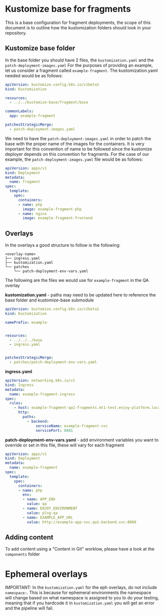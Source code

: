 # Kustomize base for fragments

This is a base configuration for fragment deployments, the scope of this document is to outline how
the kustomization folders should look in your repository.

## Kustomize base folder
In the base folder you should have 2 files, the `kustomization.yaml` and the `patch-deployment-images.yaml`
For the purposes of providing an example, let us consider a fragment called `example-fragment`. The
kustomization.yaml needed would be as follows:

```yaml
apiVersion: kustomize.config.k8s.io/v1beta1
kind: Kustomization

resources:
  - ../../kustomize-base/fragment/base

commonLabels:
  app: example-fragment

patchesStrategicMerge:
  - patch-deployment-images.yaml
```

We need to have the `patch-deployment-images.yaml` in order to patch the base with the proper name of
the images for the containers. It is very important for this convention of name to be followed since
the kustomize deployer depends on this convention for fragments.  For the case of our example, the
`patch-deployment-images.yaml` file would be as follows:

```yaml
apiVersion: apps/v1
kind: Deployment
metadata:
  name: fragment
spec:
  template:
    spec:
      containers:
      - name: php
        image: example-fragment-php
      - name: nginx
        image: example-fragment-frontend
```

## Overlays
In the overlays a good structure to follow is the following:

```
<overlay-name>
├── ingress.yaml
├── kustomization.yaml
└── patches
    └── patch-deployment-env-vars.yaml
```

The following are the files we would use for `example-fragment` in the QA overlay

**kustomization.yaml** - paths may need to be updated here to reference the base folder and kustomize-base submodule
```yaml
apiVersion: kustomize.config.k8s.io/v1beta1
kind: Kustomization

namePrefix: example-


resources:
  - ../../../base
  - ingress.yaml


patchesStrategicMerge:
  - patches/patch-deployment-env-vars.yaml
```

**ingress.yaml**
```yaml
apiVersion: networking.k8s.io/v1
kind: Ingress
metadata:
  name: example-fragment-ingress
spec:
  rules:
    - host: example-fragment-qa1-fragments.mt1-test.enjoy-platform.local
      http:
        paths:
          - backend:
              serviceName: example-fragment-svc
              servicePort: 8081
```

**patch-deployment-env-vars.yaml** - add environment variables you want to override or set in this file, these will vary for each fragment
```yaml
apiVersion: apps/v1
kind: Deployment
metadata:
  name: example-fragment
spec:
  template:
    spec:
      containers:
      - name: php
        env:
        - name: APP_ENV
          value: qa
        - name: ENJOY_ENVIRONMENT
          value: plng-qa
        - name: EXAMPLE_APP_URL
          value: http://example-app-svc.qa1-backend.svc:8080
```

## Adding content
To add content using a "Content in Git" worklow, please have a look at the `components` folder

# Ephemeral overlays

IMPORTANT: In the `kustomization.yaml` for the eph overlays, do not include `namespace:`.  This is because for ephemeral environments the namespace will change based on what namespace is assigned to you to do your testing, meaning that if you hardcode it in `kustomization.yaml` you will get an error and the pipeline will fail.
